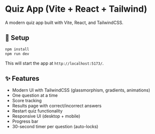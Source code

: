 # Quiz App (Vite + React + Tailwind)

A modern quiz app built with Vite, React, and TailwindCSS.

## 🚀 Setup

```bash
npm install
npm run dev
```

This will start the app at `http://localhost:5173/`.

## ✨ Features
- Modern UI with TailwindCSS (glassmorphism, gradients, animations)
- One question at a time
- Score tracking
- Results page with correct/incorrect answers
- Restart quiz functionality
- Responsive UI (desktop + mobile)
- Progress bar
- 30-second timer per question (auto-locks)
